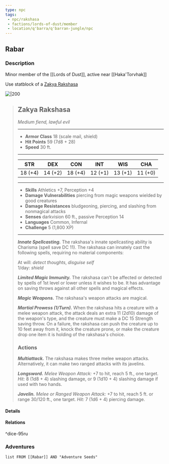 ```yaml
---
type: npc
tags:
 - npc/rakshasa
 - factions/lords-of-dust/member
 - location/q'barra/q'barran-jungle/npc
---
```


## Rabar

### Description

Minor member of the [[Lords of Dust]], active near [[Haka'Torvhak]]

Use statblock of a [Zakya Rakshasa](https://5e.tools/bestiary.html#zakya%20rakshasa_erlw)



![|200](https://5e.tools/img/bestiary/ERLW/Zakya%20Rakshasa.png?v=1.122.8) 
>  ## Zakya Rakshasa
>*Medium fiend, lawful evil*
>___
>- **Armor Class** 18 (scale mail, shield)
>- **Hit Points** 59 (7d8 + 28)
>- **Speed** 30 ft.
>___
>|STR|DEX|CON|INT|WIS|CHA|
>|:---:|:---:|:---:|:---:|:---:|:---:|
>|18 (+4)|14 (+2)|18 (+4)|12 (+1)|13 (+1)|11 (+0)|
>___
>- **Skills** Athletics +7, Perception +4
>- **Damage Vulnerabilities** piercing from magic weapons wielded by good creatures
>- **Damage Resistances** bludgeoning, piercing, and slashing from nonmagical attacks
>- **Senses** darkvision 60 ft., passive Perception 14
>- **Languages** Common, Infernal
>- **Challenge** 5 (1,800 XP)
>___
>***Innate Spellcasting.*** The rakshasa's innate spellcasting ability is Charisma (spell save DC 11). The rakshasa can innately cast the following spells, requiring no material components:  
>
>At will: *detect thoughts*, *disguise self*  
>1/day: *shield*  
>
>
>***Limited Magic Immunity.*** The rakshasa can't be affected or detected by spells of 1st level or lower unless it wishes to be. It has advantage on saving throws against all other spells and magical effects.  
>
>***Magic Weapons.*** The rakshasa's weapon attacks are magical.  
>
>***Martial Prowess (1/Turn).*** When the rakshasa hits a creature with a melee weapon attack, the attack deals an extra 11 (2d10) damage of the weapon's type, and the creature must make a DC 15 Strength saving throw. On a failure, the rakshasa can push the creature up to 10 feet away from it, knock the creature prone, or make the creature drop one item it is holding of the rakshasa's choice.  
>
>### Actions
>***Multiattack.*** The rakshasa makes three melee weapon attacks. Alternatively, it can make two ranged attacks with its javelins.  
>
>***Longsword.*** *Melee Weapon Attack:* +7 to hit, reach 5 ft., one target. *Hit:* 8 (1d8 + 4) slashing damage, or 9 (1d10 + 4) slashing damage if used with two hands.  
>
>***Javelin.*** *Melee  or Ranged Weapon Attack:* +7 to hit, reach 5 ft. or range 30/120 ft., one target. *Hit:* 7 (1d6 + 4) piercing damage.

#### Details

#### Relations
^dice-95ru


### Adventures
```dataview
list FROM [[Rabar]] AND "Adventure Seeds"
```